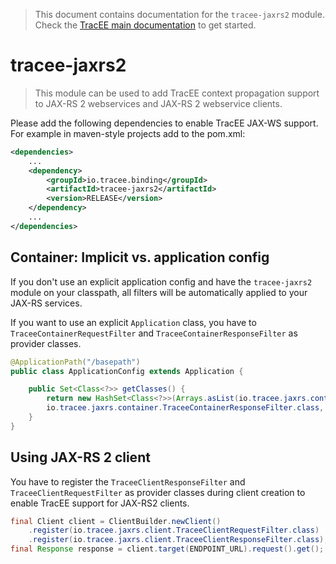 > This document contains documentation for the `tracee-jaxrs2` module. Check the [TracEE main documentation](/README.md) to get started.

# tracee-jaxrs2

> This module can be used to add TracEE context propagation support to JAX-RS 2 webservices and JAX-RS 2 webservice clients.

Please add the following dependencies to enable TracEE JAX-WS support. For example in maven-style projects add to the pom.xml:

```xml
<dependencies>
    ...
    <dependency>
        <groupId>io.tracee.binding</groupId>
        <artifactId>tracee-jaxrs2</artifactId>
        <version>RELEASE</version>
    </dependency>
    ...
</dependencies>
```



## Container: Implicit vs. application config

If you don't use an explicit application config and have the `tracee-jaxrs2` module on your classpath, 
all filters will be automatically applied to your JAX-RS services.

If you want to use an explicit `Application` class, you have to `TraceeContainerRequestFilter`
and `TraceeContainerResponseFilter` as provider classes.

```java
@ApplicationPath("/basepath")
public class ApplicationConfig extends Application {

    public Set<Class<?>> getClasses() {
        return new HashSet<Class<?>>(Arrays.asList(io.tracee.jaxrs.container.TraceeContainerRequestFilter.class,
        io.tracee.jaxrs.container.TraceeContainerResponseFilter.class, ...);
    }
}
```

## Using JAX-RS 2 client
You have to register the `TraceeClientResponseFilter` and `TraceeClientRequestFilter` as provider classes during 
client creation to enable TracEE support for JAX-RS2 clients. 

```java
final Client client = ClientBuilder.newClient()
    .register(io.tracee.jaxrs.client.TraceeClientRequestFilter.class)
    .register(io.tracee.jaxrs.client.TraceeClientResponseFilter.class);
final Response response = client.target(ENDPOINT_URL).request().get();
```


